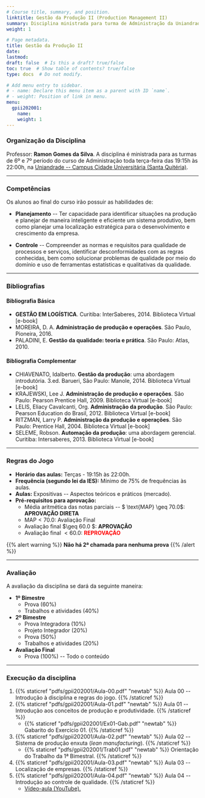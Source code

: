 ```yaml
---
# Course title, summary, and position.
linktitle: Gestão da Produção II (Production Management II)
summary: Disciplina ministrada para turma de Administração da Uniandrade no 1º semestre de 2020.
weight: 1

# Page metadata.
title: Gestão da Produção II
date: 
lastmod: 
draft: false  # Is this a draft? true/false
toc: true  # Show table of contents? true/false
type: docs  # Do not modify.

# Add menu entry to sidebar.
# - name: Declare this menu item as a parent with ID `name`.
# - weight: Position of link in menu.
menu:
  gpii202001:
    name: 
    weight: 1
---
```


### Organização da Disciplina

Professor: **Ramon Gomes da Silva**. A disciplina é ministrada para as turmas de 6º e 7º período do curso de Administração toda terça-feira das 19:15h às 22:00h, na [Uniandrade -- Campus Cidade Universitária (Santa Quitéria)](https://www.uniandrade.br/).

---

### Competências

Os alunos ao final do curso irão possuir as habilidades de:

* **Planejamento** -- Ter capacidade para identificar situações na produção e planejar de maneira inteligente e eficiente um sistema produtivo, bem como planejar uma localização estratégica para o desenvolvimento e crescimento da empresa.

* **Controle** -- Compreender as normas e requisitos para qualidade de processos e serviços, identificar desconformidades com as regras conhecidas, bem como solucionar problemas de qualidade por meio do domínio e uso de ferramentas estatísticas e qualitativas da qualidade.

---

### Bibliografias

#### Bibliografia Básica

* **GESTÃO EM LOGÍSTICA**. Curitiba: InterSaberes, 2014. Biblioteca Virtual [e-book]
* MOREIRA, D. A. **Administração de produção e operações**. São Paulo, Pioneira, 2016.
* PALADINI, E. **Gestão da qualidade: teoria e prática**. São Paulo: Atlas, 2010.

#### Bibliografia Complementar

* CHIAVENATO, Idalberto. **Gestão da produção**: uma abordagem introdutória. 3.ed. Barueri, São Paulo: Manole, 2014. Biblioteca Virtual [e-book]
* KRAJEWSKI, Lee J. **Administração de produção e operações**. São Paulo: Pearson Prentice Hall, 2009. Biblioteca Virtual [e-book]
* LELIS, Eliacy Cavalcanti, Org. **Administração da produção**. São Paulo: Pearson Education do Brasil, 2012. Biblioteca Virtual [e-book]
* RITZMAN, Larry P. **Administração da produção e operações**. São Paulo: Prentice Hall, 2004. Biblioteca Virtual [e-book]
* SELEME, Robson. **Automação da produção**: uma abordagem gerencial. Curitiba: Intersaberes, 2013. Biblioteca Virtual [e-book]

---

### Regras do Jogo

* **Horário das aulas:** Terças - 19:15h às 22:00h.
* **Frequência (segundo lei da IES):** Mínimo de 75% de frequências às aulas.
* **Aulas:** Expositivas -- Aspectos teóricos e práticos (mercado).
* **Pré-requisitos para aprovação:**
	* Média aritmética das notas parciais -- $ \text{MAP} \geq 70.0$: **APROVAÇÃO DIRETA** 
	* $\text{MAP} < 70.0$: Avaliação Final
	* Avaliação final $\geq 60.0 $: **APROVAÇÃO**
	* Avaliação final $< 60.0$: <span style="color:red"> **REPROVAÇÃO** </span>

{{% alert warning %}}
**Não há 2ª chamada para nenhuma prova**
{{% /alert %}}

---

### Avaliação

A avaliação da disciplina se dará da seguinte maneira:

* **1º Bimestre**
	* Prova (60%)
	* Trabalhos e atividades (40%)
* **2º Bimestre**
	* Prova Integradora (10%)
	* Projeto Integrador (20%)
	* Prova (50%)
	* Trabalhos e atividades (20%)
* **Avaliação Final**
	* Prova (100%) -- Todo o conteúdo

---

### Execução da disciplina

1. {{% staticref "pdfs/gpii202001/Aula-00.pdf" "newtab" %}} Aula 00 -- Introdução à disciplina e regras do jogo. {{% /staticref %}}
2. {{% staticref "pdfs/gpii202001/Aula-01.pdf" "newtab" %}} Aula 01 -- Introdução aos conceitos de produção e produtividade. {{% /staticref %}}
	- {{% staticref "pdfs/gpii202001/Ex01-Gab.pdf" "newtab" %}} Gabarito do Exercício 01. {{% /staticref %}}
3. {{% staticref "pdfs/gpii202001/Aula-02.pdf" "newtab" %}} Aula 02 -- Sistema de produção enxuta (*lean manufacturing*). {{% /staticref %}}
	- {{% staticref "pdfs/gpii202001/Trab01.pdf" "newtab" %}} Orientação do Trabalho da 1ª Bimestral. {{% /staticref %}}
4. {{% staticref "pdfs/gpii202001/Aula-03.pdf" "newtab" %}} Aula 03 -- Localização de empresas. {{% /staticref %}}
5. {{% staticref "pdfs/gpii202001/Aula-04.pdf" "newtab" %}} Aula 04 -- Introdução ao controle de qualidade. {{% /staticref %}}
	- [Vídeo-aula (YouTube).](https://youtu.be/Pu0Hcfa8qwc)
